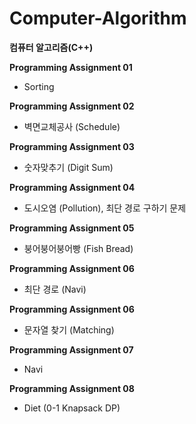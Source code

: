 # Computer-Algorithm
**컴퓨터 알고리즘(C++)**

**Programming Assignment 01**
- Sorting

**Programming Assignment 02**
- 벽면교체공사 (Schedule)

**Programming Assignment 03**
- 숫자맞추기 (Digit Sum)

**Programming Assignment 04**
- 도시오염 (Pollution), 최단 경로 구하기 문제

**Programming Assignment 05**
- 붕어붕어붕어빵 (Fish Bread)

**Programming Assignment 06**
- 최단 경로 (Navi)

**Programming Assignment 06**
- 문자열 찾기 (Matching)

**Programming Assignment 07**
- Navi 

**Programming Assignment 08**
- Diet (0-1 Knapsack DP)